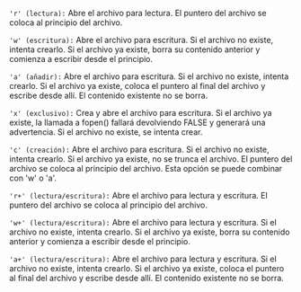 `'r' (lectura):` Abre el archivo para lectura. El puntero del archivo se coloca al principio del archivo.

`'w' (escritura):` Abre el archivo para escritura. Si el archivo no existe, intenta crearlo. Si el archivo ya existe, borra su contenido anterior y comienza a escribir desde el principio.

`'a' (añadir):` Abre el archivo para escritura. Si el archivo no existe, intenta crearlo. Si el archivo ya existe, coloca el puntero al final del archivo y escribe desde allí. El contenido existente no se borra.

`'x' (exclusivo):` Crea y abre el archivo para escritura. Si el archivo ya existe, la llamada a fopen() fallará devolviendo FALSE y generará una advertencia. Si el archivo no existe, se intenta crear.

`'c' (creación):` Abre el archivo para escritura. Si el archivo no existe, intenta crearlo. Si el archivo ya existe, no se trunca el archivo. El puntero del archivo se coloca al principio del archivo. Esta opción se puede combinar con 'w' o 'a'.

`'r+' (lectura/escritura):` Abre el archivo para lectura y escritura. El puntero del archivo se coloca al principio del archivo.

`'w+' (lectura/escritura):` Abre el archivo para lectura y escritura. Si el archivo no existe, intenta crearlo. Si el archivo ya existe, borra su contenido anterior y comienza a escribir desde el principio.

`'a+' (lectura/escritura):` Abre el archivo para lectura y escritura. Si el archivo no existe, intenta crearlo. Si el archivo ya existe, coloca el puntero al final del archivo y escribe desde allí. El contenido existente no se borra.

